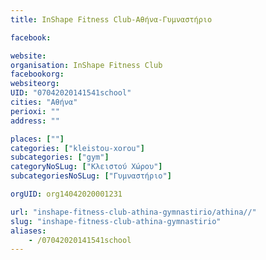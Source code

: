 ```yaml
---
title: InShape Fitness Club-Αθήνα-Γυμναστήριο

facebook:

website:
organisation: InShape Fitness Club
facebookorg:
websiteorg:
UID: "07042020141541school"
cities: "Αθήνα"
perioxi: ""
address: ""

places: [""]
categories: ["kleistou-xorou"]
subcategories: ["gym"]
categoryNoSLug: ["Κλειστού Χώρου"]
subcategoriesNoSLug: ["Γυμναστήριο"]

orgUID: org14042020001231

url: "inshape-fitness-club-athina-gymnastirio/athina//"
slug: "inshape-fitness-club-athina-gymnastirio"
aliases:
    - /07042020141541school
---
```





